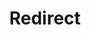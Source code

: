 ﻿---
layout: src/layouts/Redirect.astro
title: Redirect
redirect: https://octopus.com/docs/octopus-rest-api/cli/octopus-deployment-target-ssh
pubDate:  2023-01-01
navSearch: false
navSitemap: false
navMenu: false
---
